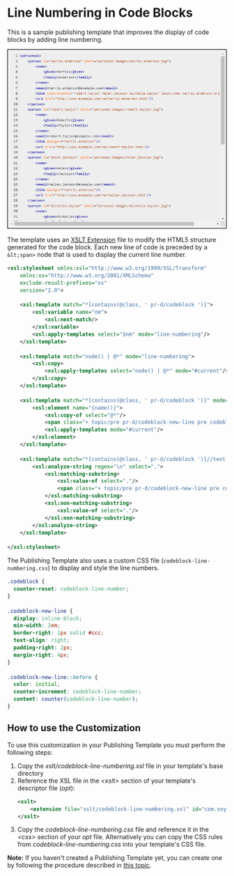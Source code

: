 # Line Numbering in Code Blocks

This is a sample publishing template that improves the display of code blocks by adding line numbering.

![resources/img/codeblock-line-numbering.png](resources/img/codeblock-line-numbering.png "Code Block Line Numbering")

The template uses an [XSLT Extension](https://www.oxygenxml.com/doc/versions/25.0/ug-webhelp-responsive/topics/whr-responsive-override-xslt-dita-xslt-import.html) file to modify the HTML5 structure generated for the code block. Each new line of code is preceded by a `&lt;span>` node that is used to display the current line number.

```xml
<xsl:stylesheet xmlns:xsl="http://www.w3.org/1999/XSL/Transform"
    xmlns:xs="http://www.w3.org/2001/XMLSchema"
    exclude-result-prefixes="xs"
    version="2.0">
    
    <xsl:template match="*[contains(@class, ' pr-d/codeblock ')]">
        <xsl:variable name="nm">
            <xsl:next-match/>
        </xsl:variable>
        <xsl:apply-templates select="$nm" mode="line-numbering"/>
    </xsl:template>
    
    <xsl:template match="node() | @*" mode="line-numbering">
        <xsl:copy>
            <xsl:apply-templates select="node() | @*" mode="#current"/>
        </xsl:copy>
    </xsl:template>
    
    <xsl:template match="*[contains(@class, ' pr-d/codeblock ')]" mode="line-numbering">
        <xsl:element name="{name()}">
            <xsl:copy-of select="@*"/>
            <span class="+ topic/pre pr-d/codeblock-new-line pre codeblock-new-line"/>
            <xsl:apply-templates mode="#current"/>
        </xsl:element>
    </xsl:template>
    
    <xsl:template match="*[contains(@class, ' pr-d/codeblock ')]//text()" mode="line-numbering">
        <xsl:analyze-string regex="\n" select=".">
            <xsl:matching-substring>
                <xsl:value-of select="."/>
                <span class="+ topic/pre pr-d/codeblock-new-line pre codeblock-new-line"/>
            </xsl:matching-substring>
            <xsl:non-matching-substring>
                <xsl:value-of select="."/>
            </xsl:non-matching-substring>
        </xsl:analyze-string>
    </xsl:template>
    
</xsl:stylesheet>
```


The Publishing Template also uses a custom CSS file (`codeblock-line-numbering.css`) to display and style the line numbers.
```css
.codeblock {
  counter-reset: codeblock-line-number;
}

.codeblock-new-line {
  display: inline-block;
  min-width: 2em;
  border-right: 1px solid #ccc;
  text-align: right;
  padding-right: 2px;
  margin-right: 4px;
}

.codeblock-new-line::before {
  color: initial;
  counter-increment: codeblock-line-number;
  content: counter(codeblock-line-number);
}
```

## How to use the Customization

To use this customization in your Publishing Template you must perform the following steps:

1. Copy the *xslt/codeblock-line-numbering.xsl* file in your template's base directory
1. Reference the XSL file in the *&lt;xslt>* section of your template's descriptor file (*opt*):
    ```xml
    <xslt>
        <extension file="xslt/codeblock-line-numbering.xsl" id="com.oxygenxml.webhelp.xsl.dita2webhelp"/>
    </xslt>
    ```
1. Copy the *codeblock-line-numbering.css* file and reference it in the *&lt;css>* section of your *opt* file. Alternatively you can copy the CSS rules from *codeblock-line-numbering.css* into your template's CSS file.

**Note:** If you haven't created a Publishing Template yet, you can create one by following the procedure described in [this topic](https://www.oxygenxml.com/doc/versions/25.0/ug-webhelp-responsive/topics/whr-create-publishing-template-x.html).


